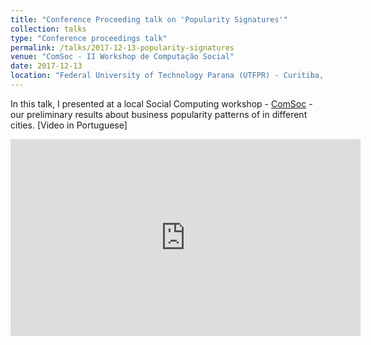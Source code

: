 ```yaml
---
title: "Conference Proceeding talk on 'Popularity Signatures'"
collection: talks
type: "Conference proceedings talk"
permalink: /talks/2017-12-13-popularity-signatures
venue: "ComSoc - II Workshop de Computação Social"
date: 2017-12-13
location: "Federal University of Technology Parana (UTFPR) - Curitiba, Paraná"
---
```


In this talk, I presented at a local Social Computing workshop - <a href="https://sites.google.com/view/comsoc17">ComSoc</a> - our preliminary results about business popularity patterns of in different cities. [Video in Portuguese]

<iframe width="560" height="315" src="https://www.youtube.com/embed/GzpeRsbGLBg" frameborder="0" allow="accelerometer; autoplay; encrypted-media; gyroscope; picture-in-picture" allowfullscreen></iframe>